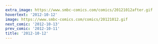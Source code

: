 ```yaml
---
extra_image: https://www.smbc-comics.com/comics/20121012after.gif
hovertext: '2012-10-12'
image: https://www.smbc-comics.com/comics/20121012.gif
next_comic: '2012-10-13'
prev_comic: '2012-10-11'
title: '2012-10-12'
---
```


